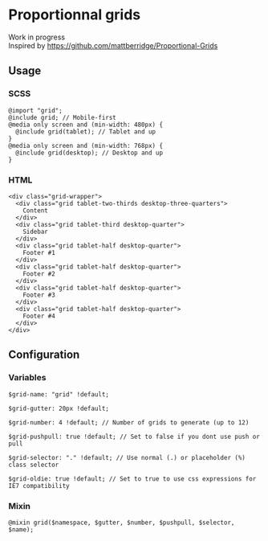# Proportionnal grids

Work in progress  
Inspired by https://github.com/mattberridge/Proportional-Grids

## Usage
### SCSS
    @import "grid";
    @include grid; // Mobile-first
    @media only screen and (min-width: 480px) {
      @include grid(tablet); // Tablet and up
    }
    @media only screen and (min-width: 768px) {
      @include grid(desktop); // Desktop and up
    }

### HTML
    <div class="grid-wrapper">
      <div class="grid tablet-two-thirds desktop-three-quarters">
        Content
      </div>
      <div class="grid tablet-third desktop-quarter">
        Sidebar
      </div>
      <div class="grid tablet-half desktop-quarter">
        Footer #1
      </div>
      <div class="grid tablet-half desktop-quarter">
        Footer #2
      </div>
      <div class="grid tablet-half desktop-quarter">
        Footer #3
      </div>
      <div class="grid tablet-half desktop-quarter">
        Footer #4
      </div>
    </div>

## Configuration

### Variables

    $grid-name: "grid" !default;
    
    $grid-gutter: 20px !default;
    
    $grid-number: 4 !default; // Number of grids to generate (up to 12)
    
    $grid-pushpull: true !default; // Set to false if you dont use push or pull
    
    $grid-selector: "." !default; // Use normal (.) or placeholder (%) class selector
    
    $grid-oldie: true !default; // Set to true to use css expressions for IE7 compatibility

### Mixin
    
    @mixin grid($namespace, $gutter, $number, $pushpull, $selector, $name);
